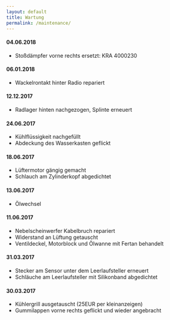 ```yaml
---
layout: default
title: Wartung
permalink: /maintenance/
---
```



#### 04.06.2018
- Stoßdämpfer vorne rechts ersetzt: KRA 4000230

#### 06.01.2018
- Wackelrontakt hinter Radio repariert

#### 12.12.2017
- Radlager hinten nachgezogen, Splinte erneuert

#### 24.06.2017
- Kühlflüssigkeit nachgefüllt
- Abdeckung des Wasserkasten geflickt

#### 18.06.2017
- Lüftermotor gängig gemacht
- Schlauch am Zylinderkopf abgedichtet

#### 13.06.2017
- Ölwechsel

#### 11.06.2017
- Nebelscheinwerfer Kabelbruch repariert
- Widerstand an Lüftung getauscht
- Ventildeckel, Motorblock und Ölwanne mit Fertan behandelt

#### 31.03.2017
- Stecker am Sensor unter dem Leerlaufsteller erneuert
- Schläuche am Leerlaufsteller mit Silikonband abgedichtet 

#### 30.03.2017
- Kühlergrill ausgetauscht (25EUR per kleinanzeigen)
- Gummilappen vorne rechts geflickt und wieder angebracht
